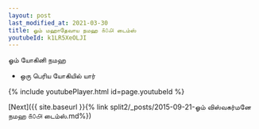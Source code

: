 ```yaml
---
layout: post
last_modified_at: 2021-03-30
title: ஓம் மஹாதேவாய நமஹ ௧௦௮ டைம்ஸ்
youtubeId: k1LR5XeOLJI
---
```

 
 
 ஓம் யோகினி நமஹ  
 
 -  ஒரு பெரிய யோகியில் யார் 
 
  
 
  
 
 
 
 
 
 


{% include youtubePlayer.html id=page.youtubeId %}
 
[Next]({{ site.baseurl }}{% link  split2/_posts/2015-09-21-ஓம் விஸ்வகர்மனே நமஹ ௧௦௮ டைம்ஸ்.md%})
 

